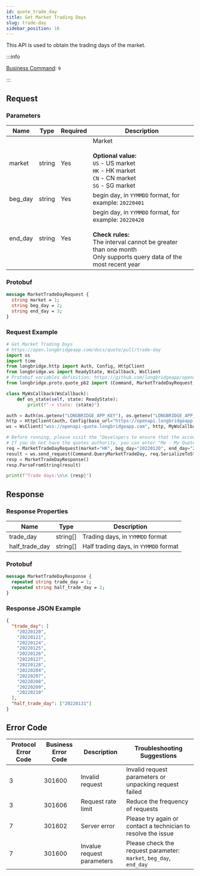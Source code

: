 ```yaml
---
id: quote_trade_day
title: Get Market Trading Days
slug: trade-day
sidebar_position: 16
---
```


This API is used to obtain the trading days of the market.

:::info

[Business Command](../../socket/protocol/request): `9`

:::

## Request

### Parameters

| Name    | Type   | Required | Description                                                                                                                                                                                 |
| ------- | ------ | -------- | ------------------------------------------------------------------------------------------------------------------------------------------------------------------------------------------- |
| market  | string | Yes      | Market <br /><br />**Optional value:**<br/>`US` - US market<br/>`HK` - HK market<br/>`CN` - CN market<br/>`SG` - SG market                                                                  |
| beg_day | string | Yes      | begin day, in `YYMMDD` format, for example: `20220401`                                                                                                                                      |
| end_day | string | Yes      | begin day, in `YYMMDD` format, for example: `20220420` <br/><br/>**Check rules:**<br/> The interval cannot be greater than one month <br/> Only supports query data of the most recent year |

### Protobuf

```protobuf
message MarketTradeDayRequest {
  string market = 1;
  string beg_day = 2;
  string end_day = 3;
}
```

### Request Example

```python
# Get Market Trading Days
# https://open.longbridgeapp.com/docs/quote/pull/trade-day
import os
import time
from longbridge.http import Auth, Config, HttpClient
from longbridge.ws import ReadyState, WsCallback, WsClient
# Protobuf variables definition: https://github.com/longbridgeapp/openapi-protobufs/blob/main/quote/api.proto
from longbridge.proto.quote_pb2 import (Command, MarketTradeDayRequest, MarketTradeDayResponse)

class MyWsCallback(WsCallback):
    def on_state(self, state: ReadyState):
        print(f"-> state: {state}")

auth = Auth(os.getenv("LONGBRIDGE_APP_KEY"), os.getenv("LONGBRIDGE_APP_SECRET"), access_token=os.getenv("LONGBRIDGE_ACCESS_TOKEN"))
http = HttpClient(auth, Config(base_url="https://openapi.longbridgeapp.com"))
ws = WsClient("wss://openapi-quote.longbridgeapp.com", http, MyWsCallback())

# Before running, please visit the "Developers to ensure that the account has the correct quotes authority.
# If you do not have the quotes authority, you can enter "Me - My Quotes - Store" to purchase the authority through the "Longbridge" mobile client.
req = MarketTradeDayRequest(market="HK", beg_day="20220120", end_day="20220220")
result = ws.send_request(Command.QueryMarketTradeDay, req.SerializeToString())
resp = MarketTradeDayResponse()
resp.ParseFromString(result)

print(f"Trade days:\n\n {resp}")
```

## Response

### Response Properties

| Name           | Type     | Description                           |
| -------------- | -------- | ------------------------------------- |
| trade_day      | string[] | Trading days, in `YYMMDD` format      |
| half_trade_day | string[] | Half trading days, in `YYMMDD` format |

### Protobuf

```protobuf
message MarketTradeDayResponse {
  repeated string trade_day = 1;
  repeated string half_trade_day = 2;
}
```

### Response JSON Example

```json
{
  "trade_day": [
    "20220120",
    "20220121",
    "20220124",
    "20220125",
    "20220126",
    "20220127",
    "20220128",
    "20220204",
    "20220207",
    "20220208",
    "20220209",
    "20220210"
  ],
  "half_trade_day": ["20220131"]
}
```

## Error Code

| Protocol Error Code | Business Error Code | Description                | Troubleshooting Suggestions                                        |
| ------------------- | ------------------- | -------------------------- | ------------------------------------------------------------------ |
| 3                   | 301600              | Invalid request            | Invalid request parameters or unpacking request failed             |
| 3                   | 301606              | Request rate limit         | Reduce the frequency of requests                                   |
| 7                   | 301602              | Server error               | Please try again or contact a technician to resolve the issue      |
| 7                   | 301600              | Invalue request parameters | Please check the request parameter: `market`, `beg_day`, `end_day` |
